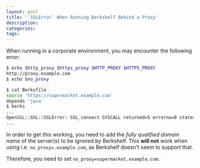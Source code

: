 ```yaml
---
layout: post
title: '`SSLError` When Running Berkshelf Behind a Proxy'
description:
categories:
tags:
---
```

When running in a corporate environment, you may encounter the following error:

```bash
$ echo $http_proxy $https_proxy $HTTP_PROXY $HTTPS_PROXY
http://proxy.example.com
$ echo $no_proxy

$ cat Berksfile
source 'https://supermarket.example.com'
depends 'java'
$ berks
...
OpenSSL::SSL::SSLError: SSL_connect SYSCALL returned=5 errorno=0 state=SSLv2/v3 read server hello A
...
```

In order to get this working, you need to add the _fully qualified domain name_ of the server(s) to be ignored by Berkshelf. This **will not** work when using i.e. `no_proxy=.example.com`, as Berkshelf doesn't seem to support that.

Therefore, you need to set `no_proxy=supermarket.example.com`.
